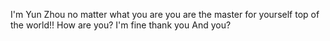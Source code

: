 I'm Yun Zhou
no matter what you are
you are the master for yourself
top of the world!!
How are you?
I'm fine thank you
And you?
